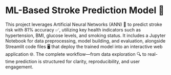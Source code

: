 # ML-Based Stroke Prediction Model 🧠
This project leverages Artificial Neural Networks (ANN) 🧠 to predict stroke risk with 81% accuracy ✅, utilizing key health indicators such as hypertension, BMI, glucose levels, and smoking status. It includes a Jupyter Notebook for data preprocessing, model building, and evaluation, alongside Streamlit code files 🖥️ that deploy the trained model into an interactive web application 🌐. The complete workflow—from data exploration 🔍 to real-time prediction is structured for clarity, reproducibility, and user engagement.
